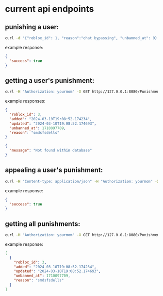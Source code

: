# current api endpoints

## punishing a user:

```bash
curl -d '{"roblox_id": 1, "reason":"chat bypassing", "unbanned_at": 0}' -H "Content-type: application/json" -X POST http://127.0.0.1:8080/Punish
```

example response:

```json
{
  "success": true
}
```

## getting a user's punishment:

```bash
curl -H "Authorization: yourmom" -X GET http://127.0.0.1:8080/Punishment/{userId}
```

example responses:

```json
{
  "roblox_id": 3,
  "added": "2024-03-10T19:08:52.174234",
  "updated": "2024-03-10T19:08:52.174693",
  "unbanned_at": 1710097709,
  "reason": "smdsfsdells"
}
```

```json
{
  "message": "Not found within database"
}
```

## appealing a user's punishment:

```bash
curl -H "Content-type: application/json" -H "Authorization: yourmom" -X POST http://127.0.0.1:8080/Appeal/{userId}
```

example response:

```json
{
  "success": true
}
```

## getting all punishments:

```bash
curl -H "Authorization: yourmom" -X GET http://127.0.0.1:8080/Punishments
```

example response:

```json
[
  {
    "roblox_id": 3,
    "added": "2024-03-10T19:08:52.174234",
    "updated": "2024-03-10T19:08:52.174693",
    "unbanned_at": 1710097709,
    "reason": "smdsfsdells"
  }
]
```
